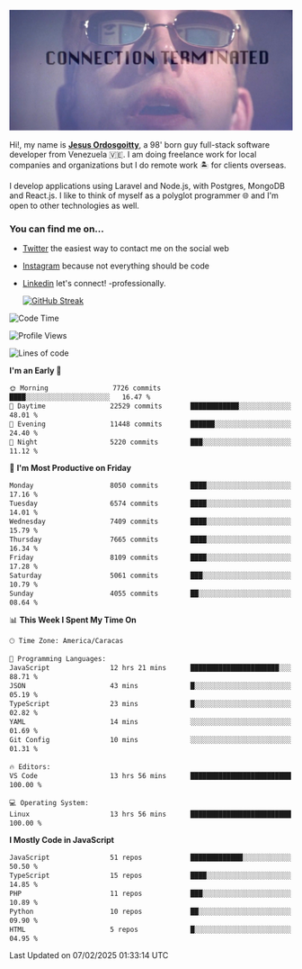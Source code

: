 ![hackers movie reference](./disconnected.jpg)

Hi!, my name is [**Jesus Ordosgoitty**](https://jodaz.dev), a 98' born guy full-stack software developer from Venezuela 🇻🇪. I am doing freelance work for local companies and organizations but I do remote work 🏝️ for clients overseas. 

I develop applications using Laravel and Node.js, with Postgres, MongoDB and React.js. I like to think of myself as a polyglot programmer 🌐 and I'm open to other technologies as well.

### You can find me on...

- [Twitter](https://twitter.com/jodaz_) the easiest way to contact me on the social web
- [Instagram](https://instagram.com/jodaz_) because not everything should be code
- [Linkedin](https://linkedin.com/in/jodaz) let's connect! -professionally.


    [![GitHub Streak](https://streak-stats.demolab.com?user=jodaz&theme=tokyonight)](https://git.io/streak-stats)

<!--START_SECTION:waka-->
![Code Time](http://img.shields.io/badge/Code%20Time-7%2C119%20hrs%2054%20mins-blue)

![Profile Views](http://img.shields.io/badge/Profile%20Views-1-blue)

![Lines of code](https://img.shields.io/badge/From%20Hello%20World%20I%27ve%20Written-83.1%20million%20lines%20of%20code-blue)

**I'm an Early 🐤** 

```text
🌞 Morning                7726 commits        ████░░░░░░░░░░░░░░░░░░░░░   16.47 % 
🌆 Daytime                22529 commits       ████████████░░░░░░░░░░░░░   48.01 % 
🌃 Evening                11448 commits       ██████░░░░░░░░░░░░░░░░░░░   24.40 % 
🌙 Night                  5220 commits        ███░░░░░░░░░░░░░░░░░░░░░░   11.12 % 
```
📅 **I'm Most Productive on Friday** 

```text
Monday                   8050 commits        ████░░░░░░░░░░░░░░░░░░░░░   17.16 % 
Tuesday                  6574 commits        ████░░░░░░░░░░░░░░░░░░░░░   14.01 % 
Wednesday                7409 commits        ████░░░░░░░░░░░░░░░░░░░░░   15.79 % 
Thursday                 7665 commits        ████░░░░░░░░░░░░░░░░░░░░░   16.34 % 
Friday                   8109 commits        ████░░░░░░░░░░░░░░░░░░░░░   17.28 % 
Saturday                 5061 commits        ███░░░░░░░░░░░░░░░░░░░░░░   10.79 % 
Sunday                   4055 commits        ██░░░░░░░░░░░░░░░░░░░░░░░   08.64 % 
```


📊 **This Week I Spent My Time On** 

```text
🕑︎ Time Zone: America/Caracas

💬 Programming Languages: 
JavaScript               12 hrs 21 mins      ██████████████████████░░░   88.71 % 
JSON                     43 mins             █░░░░░░░░░░░░░░░░░░░░░░░░   05.19 % 
TypeScript               23 mins             █░░░░░░░░░░░░░░░░░░░░░░░░   02.82 % 
YAML                     14 mins             ░░░░░░░░░░░░░░░░░░░░░░░░░   01.69 % 
Git Config               10 mins             ░░░░░░░░░░░░░░░░░░░░░░░░░   01.31 % 

🔥 Editors: 
VS Code                  13 hrs 56 mins      █████████████████████████   100.00 % 

💻 Operating System: 
Linux                    13 hrs 56 mins      █████████████████████████   100.00 % 
```

**I Mostly Code in JavaScript** 

```text
JavaScript               51 repos            █████████████░░░░░░░░░░░░   50.50 % 
TypeScript               15 repos            ████░░░░░░░░░░░░░░░░░░░░░   14.85 % 
PHP                      11 repos            ███░░░░░░░░░░░░░░░░░░░░░░   10.89 % 
Python                   10 repos            ██░░░░░░░░░░░░░░░░░░░░░░░   09.90 % 
HTML                     5 repos             █░░░░░░░░░░░░░░░░░░░░░░░░   04.95 % 
```




 Last Updated on 07/02/2025 01:33:14 UTC
<!--END_SECTION:waka-->
